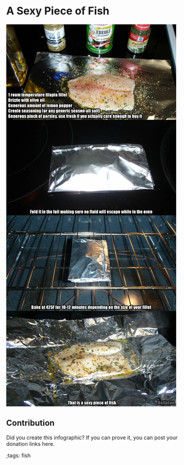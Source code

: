 # A Sexy Piece of Fish

![](fitpics/sexy-fish.webp)

## Contribution

Did you create this infographic? If you can prove it, you can post your donation links here. 

;tags: fish

